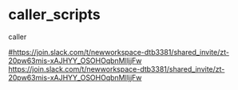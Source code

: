 # caller_scripts
caller

[#https://join.slack.com/t/newworkspace-dtb3381/shared_invite/zt-20pw63mis-xAJHYY_OSOHOqbnMlljjFw
](https://join.slack.com/t/newworkspace-dtb3381/shared_invite/zt-20pw63mis-xAJHYY_OSOHOqbnMlljjFw)https://join.slack.com/t/newworkspace-dtb3381/shared_invite/zt-20pw63mis-xAJHYY_OSOHOqbnMlljjFw
